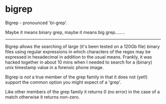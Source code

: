 # bigrep
Bigrep - pronounced 'bi-grep'. 

Maybe it means binary grep, maybe it means big grep........

-------------------------------------------------------------------------------

Bigrep allows the searching of large (it's been tested on a 120Gb file) binary
files using regular expressions in which characters of the regex may be
expressed in hexadecimal in addition to the usual means. Frankly, it was hacked
together in about 10 mins when I needed to search for a (binary) unix timestamp
value in a forensic phone image.


Bigrep is *not* a true member of the grep family in that it does not (yet!)
support the common option you might expect of a 'grep'.


Like other members of the grep family it returns 0 (no error) in the case of a
match otherwise it returns non-zero.

#####